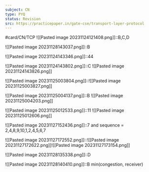 ```yaml
---
subject: CN
type: PYQ
status: Revision
src: https://practicepaper.in/gate-cse/transport-layer-protocol
---
```

#card/CN/TCP 
![[Pasted image 20231124121408.png]]::B,C,D <!--SR:!2023-12-02,2,158-->

![[Pasted image 20231128143037.png]]::B <!--SR:!2023-12-01,2,150-->

![[Pasted image 20231124143346.png]]::44 <!--SR:!2023-12-01,2,150-->

![[Pasted image 20231124143802.png]]::C ![[Pasted image 20231124143826.png]] <!--SR:!2023-12-02,2,158-->

![[Pasted image 20231125003804.png]]::![[Pasted image 20231125003827.png]] <!--SR:!2023-12-01,2,150-->

![[Pasted image 20231125004137.png]]::B ![[Pasted image 20231125004203.png]] <!--SR:!2023-12-02,2,158-->

![[Pasted image 20231125012533.png]]::11 ![[Pasted image 20231125012606.png]] <!--SR:!2023-12-01,2,150-->

![[Pasted image 20231127152436.png]]::7 and sequence = 2,4,8,9,10,1,2,4,5,6,7 <!--SR:!2023-12-01,2,150-->

![[Pasted image 20231127172552.png]]::![[Pasted image 20231127172622.png]]![[Pasted image 20231127173154.png]] <!--SR:!2023-11-30,1,130-->


![[Pasted image 20231128135338.png]]::D <!--SR:!2023-12-01,2,150-->

![[Pasted image 20231128140410.png]]::B min(congestion, receiver) <!--SR:!2023-12-02,2,158-->

